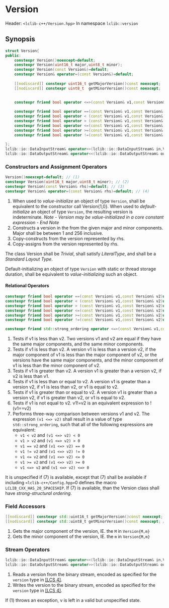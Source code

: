 # Version
Header: `<lclib-c++/Version.hpp>`
In namespace `lclib::version`

## Synopsis

```c++
struct Version{
public:
    constexpr Version()noexcept=default;
    constexpr Version(uint16_t major,uint8_t minor);
    constexpr Version(const Version&)=default;
    constexpr Version& operator=(const Version&)=default;
    
    [[nodiscard]] constexpr uint16_t getMajorVersion()const noexcept;
    [[nodiscard]] constexpr uint8_t  getMinorVersion()const noexcept;

    
    constexpr friend bool operator <=>(const Version& v1,const Version& v2) noexcept = default; // LCLIB_CXX_HAS_20_SPACESHIP
    
    constexpr friend bool operator ==(const Version& v1,const Version& v2)noexcept;
    constexpr friend bool operator < (const Version& v1,const Version& v2)noexcept;
    constexpr friend bool operator > (const Version& v1,const Version& v2)noexcept;
    constexpr friend bool operator <=(const Version& v1,const Version& v2)noexcept;
    constexpr friend bool operator >=(const Version& v1,const Version& v2)noexcept;
    constexpr friend bool operator !=(const Version& v1,const Version& v2)noexcept;
    
};
lclib::io::DataInputStream& operator>>(lclib::io::DataInputStream& in,Version& v);
lclib::io::DataOutputStream& operator<<(lclib::io::DataOutputStream& out,const Version& v);
```

### Constructors and Assignment Operators

```c++
Version()noexcept=default; // (1)
constexpr Version(uint16_t major,uint8_t minor); // (2)
constexpr Version(const Version& rhs)=default; // (3)
constexpr Version& operator=(const Version& rhs)=default; // (4)
```

1. When used to *value-initialize* an object of type `Version`, shall be equivalent to the constructor call Version{1,0}. 
 When used to *default-initialize* an object of type `Version`, the resulting version is indeterminate. _Note - Version may be value-initialized in a core constant expression - End Note_
2. Constructs a version in the from the given major and minor components. Major shall be between 1 and 256 inclusive. 
3. Copy-constructs from the version represented by rhs.
4. Copy-assigns from the version represented by rhs. 

The class Version shall be *Trivial*, shall satisfy *LiteralType*,
 and shall be a *Standard Layout Type*. 
 
Default-initializing an object of type `Version` with static or thread storage duration,
 shall be equivalent to *value-initializing* such an object. 

#### Relational Operators

```c++
constexpr friend bool operator ==(const Version& v1,const Version& v2)noexcept; // (1)
constexpr friend bool operator < (const Version& v1,const Version& v2)noexcept; // (2)
constexpr friend bool operator > (const Version& v1,const Version& v2)noexcept; // (3)
constexpr friend bool operator <=(const Version& v1,const Version& v2)noexcept; // (4)
constexpr friend bool operator >=(const Version& v1,const Version& v2)noexcept; // (5)
constexpr friend bool operator !=(const Version& v1,const Version& v2)noexcept; // (6)

constexpr friend std::strong_ordering operator <=>(const Version& v1,const Version& v2) noexcept = default; // (7)
```

1. Tests if v1 is less than v2. Two versions v1 and v2 are equal if they have the same major components,
 and the same minor components.
2. Tests if v1 is less than v2. A version v1 is less than a version v2,
 if the major component of v1 is less than the major component of v2,
  or the versions have the same major components, and the minor component of v1
  is less than the minor component of v2.
3. Tests if v1 is greater than v2. A version v1 is greater than a version v2,
 if v2 is less than v1.
4. Tests if v1 is less than or equal to v2. A version v1 is greater than a version v2,
 if v1 is less than v2, or v1 is equal to v2. 
5. Tests if v1 is greater than or equal to v2. A version v1 is greater than a version v2,
    if v1 is greater than v2, or v1 is equal to v2. 
6. Tests if v1 is not equal to v2. v1!=v2 is an equivalent expression to !(v1==v2)
7. Performs three-way comparison between versions v1 and v2.
 The expression `(v1 <=> v2)` shall result in a value of type `std::strong_ordering`,
  such that all of the following expressions are equivalent:
     * `v1 < v2` and `(v1 <=> v2) < 0`
     * `v1 > v2` and `(v1 <=> v2) > 0`
     * `v1 == v2` and `(v1 <=> v2) == 0`
     * `v1 != v2` and `(v1 <=> v2) != 0`
     * `v1 <= v2` and `(v1 <=> v2) <= 0`
     * `v1 >= v2` and `(v1 <=> v2) >= 0`
     * `v1 <=> v2` and `(v1 <=> v2) <=> 0`

It is unspecified if (7) is available, except that (7) shall be available if including `<lclib-c++/Config.hpp>`0
 defines the macro `LCLIB_CXX_HAS_20_SPACESHIP`. 
If (7) is available, than the Version class shall have *strong-structural ordering*. 

### Field Accessors

```c++
[[nodiscard]] constexpr std::uint16_t getMajorVersion()const noexcept; // (1)
[[nodiscard]] constexpr std::uint8_t getMinorVersion()const noexcept; // (2)
```

1. Gets the major component of the version, IE. the `M` in `Version{M,m}`
2. Gets the minor component of the version, IE. the `m` in `Version{M,m}`


### Stream Operators

```c++
lclib::io::DataInputStream& operator<<(lclib::io::DataInputStream& in,Version& v); // (1)
lclib::io::DataOutputStream& operator>>(lclib::io::DataOutputStream& out,const Version& v); // (2)
```

1. Reads a version from the binary stream, encoded as specified for the `version` type in [[LCS 4]](https://lightningcreations.github.io/LCS/publications/LCS4). 
2. Writes the version to the binary stream, encoded as specified for the `version` type in [[LCS 4]](https://lightningcreations.github.io/LCS/publications/LCS4).

If (1) throws an exception, v is left in a valid but unspecified state. 

